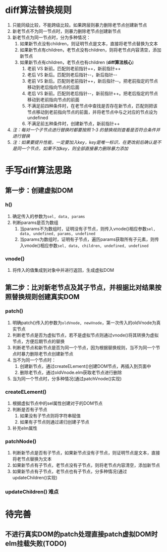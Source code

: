 # diff算法替换规则

1. 只能同级比较，不能跨级比较。如果跨层则暴力删除老节点创建新节点
2. 新老节点不为同一节点时，则暴力删除老节点创建新节点
3. 新老节点为同一节点时，分为多种情况：
   1. 如果新节点没有children，则证明节点是文本，直接将老节点替换为文本
   2. 如果新节点有children，老节点没有children，则将老节点内容清空，添加新节点
   3. 如果新节点有children，老节点也有children   (__diff算法核心__)
      1. 老前 VS 新前。匹配则老前指针++，新前指针++
      2. 老后 VS 新后。匹配则老后指针--，新后指针--
      3. 老前 VS 新后。匹配则老前指针++，新后指针--。把老前指定的节点移动到老后指向节点的后面
      4. 老后 VS 新前。匹配则老后指针--，新前指针++。把老后指定的节点移动到老前指向节点的前面
      5. 不满足前四种条件时，在老节点中查找是否存在新节点，匹配则把该节点移动到老前指向节点的前面，并将老节点中与之对应的节点设为undefined
      6. 不满足前五种条件时，创建新节点，新前指针++
4. *注：每对一个子节点进行替换时都要按照 1-3 的替换规则查看是否符合条件并进行替换*
5. *注：如果要提升性能，一定要加入key，key是唯一标识，在更改前后确认是不是同一个节点，如果不加key，则全部直接暴力删除暴力添加*

# 手写diff算法思路

## 第一步：创建虚拟DOM

### h()
1. 确定传入的参数为`sel, data, params`
2. 判断params是否为数组
   1. 当params不为数组时，证明没有子节点，则传入vnode()相应参数`sel, data, undefined, params, undefined`
   2. 当params为数组时，证明有子节点，遍历params获取所有子元素，则传入vnode()相应参数`sel, data, children, undefined, undefined`

### vnode()
1. 将传入的值集成到对象中并进行返回，生成虚拟DOM

## 第二步：比对新老节点及其子节点，并根据比对结果按照替换规则创建真实DOM

### patch()
1. 明确patch()传入的参数为`oldVnode, newVnode`，第一次传入的oldVnode为真实节点
2. 判断老节点是否为虚拟节点，若不是虚拟节点则通过vnode()将其转换为虚拟节点，方便后期节点的替换
3. 判断老节点和新节点是否为同一个节点，因为根据替换规则，当不为同一个节点时暴力删除老节点创建新节点
4. 当不为同一个节点时：
   1. 创建新节点，通过createELement()创建DOM节点，再插入到页面中
   2. 删除老节点，通过oldVnode.elm获取老节点进行删除
5. 当为同一个节点时，分多种情况(通过patchVnode()实现)

### createELement()
1. 根据虚拟节点中的sel属性创建对于的DOM节点
2. 判断是否有子节点
   1. 如果没有子节点则将字符串赋值
   2. 如果有子节点则通过递归创建子节点
3. 补充elm属性

### patchNode()
1. 判断新节点是否有子节点，如果新节点没有子节点，则证明节点是文本，直接将老节点替换为文本
2. 如果新节点有子节点，老节点没有子节点，则将老节点内容清空，添加新节点
3. 如果新节点有子节点，老节点也有子节点，分多种情况(通过updateChildren()实现)

### updateChildren() __难点__

# 待完善

## 不进行真实DOM的patch处理直接patch虚拟DOM时elm挂载失败(TODO)